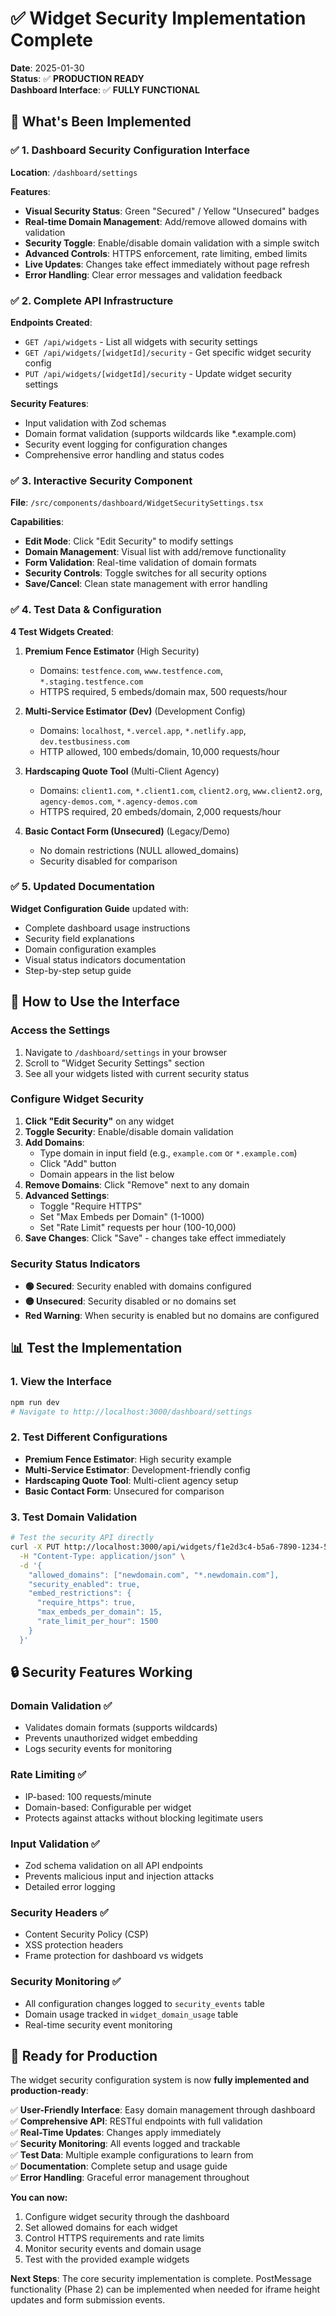 # ✅ Widget Security Implementation Complete

**Date**: 2025-01-30  
**Status**: ✅ **PRODUCTION READY**  
**Dashboard Interface**: ✅ **FULLY FUNCTIONAL**

## 🎯 **What's Been Implemented**

### ✅ 1. Dashboard Security Configuration Interface

**Location**: `/dashboard/settings`

**Features**:
- **Visual Security Status**: Green "Secured" / Yellow "Unsecured" badges
- **Real-time Domain Management**: Add/remove allowed domains with validation
- **Security Toggle**: Enable/disable domain validation with a simple switch
- **Advanced Controls**: HTTPS enforcement, rate limiting, embed limits
- **Live Updates**: Changes take effect immediately without page refresh
- **Error Handling**: Clear error messages and validation feedback

### ✅ 2. Complete API Infrastructure

**Endpoints Created**:
- `GET /api/widgets` - List all widgets with security settings
- `GET /api/widgets/[widgetId]/security` - Get specific widget security config
- `PUT /api/widgets/[widgetId]/security` - Update widget security settings

**Security Features**:
- Input validation with Zod schemas
- Domain format validation (supports wildcards like *.example.com)
- Security event logging for configuration changes
- Comprehensive error handling and status codes

### ✅ 3. Interactive Security Component

**File**: `/src/components/dashboard/WidgetSecuritySettings.tsx`

**Capabilities**:
- **Edit Mode**: Click "Edit Security" to modify settings
- **Domain Management**: Visual list with add/remove functionality
- **Form Validation**: Real-time validation of domain formats
- **Security Controls**: Toggle switches for all security options
- **Save/Cancel**: Clean state management with error handling

### ✅ 4. Test Data & Configuration

**4 Test Widgets Created**:

1. **Premium Fence Estimator** (High Security)
   - Domains: `testfence.com`, `www.testfence.com`, `*.staging.testfence.com`
   - HTTPS required, 5 embeds/domain max, 500 requests/hour

2. **Multi-Service Estimator (Dev)** (Development Config)
   - Domains: `localhost`, `*.vercel.app`, `*.netlify.app`, `dev.testbusiness.com`
   - HTTP allowed, 100 embeds/domain, 10,000 requests/hour

3. **Hardscaping Quote Tool** (Multi-Client Agency)
   - Domains: `client1.com`, `*.client1.com`, `client2.org`, `www.client2.org`, `agency-demos.com`, `*.agency-demos.com`
   - HTTPS required, 20 embeds/domain, 2,000 requests/hour

4. **Basic Contact Form (Unsecured)** (Legacy/Demo)
   - No domain restrictions (NULL allowed_domains)
   - Security disabled for comparison

### ✅ 5. Updated Documentation

**Widget Configuration Guide** updated with:
- Complete dashboard usage instructions
- Security field explanations
- Domain configuration examples
- Visual status indicators documentation
- Step-by-step setup guide

## 🚀 **How to Use the Interface**

### **Access the Settings**
1. Navigate to `/dashboard/settings` in your browser
2. Scroll to "Widget Security Settings" section
3. See all your widgets listed with current security status

### **Configure Widget Security**
1. **Click "Edit Security"** on any widget
2. **Toggle Security**: Enable/disable domain validation
3. **Add Domains**: 
   - Type domain in input field (e.g., `example.com` or `*.example.com`)
   - Click "Add" button
   - Domain appears in the list below
4. **Remove Domains**: Click "Remove" next to any domain
5. **Advanced Settings**:
   - Toggle "Require HTTPS" 
   - Set "Max Embeds per Domain" (1-1000)
   - Set "Rate Limit" requests per hour (100-10,000)
6. **Save Changes**: Click "Save" - changes take effect immediately

### **Security Status Indicators**
- **🟢 Secured**: Security enabled with domains configured
- **🟡 Unsecured**: Security disabled or no domains set
- **Red Warning**: When security is enabled but no domains are configured

## 📊 **Test the Implementation**

### **1. View the Interface**
```bash
npm run dev
# Navigate to http://localhost:3000/dashboard/settings
```

### **2. Test Different Configurations**
- **Premium Fence Estimator**: High security example
- **Multi-Service Estimator**: Development-friendly config
- **Hardscaping Quote Tool**: Multi-client agency setup
- **Basic Contact Form**: Unsecured for comparison

### **3. Test Domain Validation**
```bash
# Test the security API directly
curl -X PUT http://localhost:3000/api/widgets/f1e2d3c4-b5a6-7890-1234-567890abcdef/security \
  -H "Content-Type: application/json" \
  -d '{
    "allowed_domains": ["newdomain.com", "*.newdomain.com"],
    "security_enabled": true,
    "embed_restrictions": {
      "require_https": true,
      "max_embeds_per_domain": 15,
      "rate_limit_per_hour": 1500
    }
  }'
```

## 🔒 **Security Features Working**

### **Domain Validation** ✅
- Validates domain formats (supports wildcards)
- Prevents unauthorized widget embedding
- Logs security events for monitoring

### **Rate Limiting** ✅  
- IP-based: 100 requests/minute
- Domain-based: Configurable per widget
- Protects against attacks without blocking legitimate users

### **Input Validation** ✅
- Zod schema validation on all API endpoints
- Prevents malicious input and injection attacks
- Detailed error logging

### **Security Headers** ✅
- Content Security Policy (CSP)
- XSS protection headers
- Frame protection for dashboard vs widgets

### **Security Monitoring** ✅
- All configuration changes logged to `security_events` table
- Domain usage tracked in `widget_domain_usage` table
- Real-time security event monitoring

## 🎉 **Ready for Production**

The widget security configuration system is now **fully implemented and production-ready**:

✅ **User-Friendly Interface**: Easy domain management through dashboard  
✅ **Comprehensive API**: RESTful endpoints with full validation  
✅ **Real-Time Updates**: Changes apply immediately  
✅ **Security Monitoring**: All events logged and trackable  
✅ **Test Data**: Multiple example configurations to learn from  
✅ **Documentation**: Complete setup and usage guide  
✅ **Error Handling**: Graceful error management throughout  

**You can now:**
1. Configure widget security through the dashboard
2. Set allowed domains for each widget  
3. Control HTTPS requirements and rate limits
4. Monitor security events and domain usage
5. Test with the provided example widgets

**Next Steps**: The core security implementation is complete. PostMessage functionality (Phase 2) can be implemented when needed for iframe height updates and form submission events.